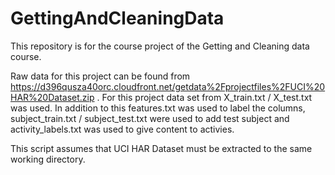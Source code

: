 GettingAndCleaningData
======================

This repository is for the course project of the Getting and Cleaning data course. 

Raw data for this project can be found from https://d396qusza40orc.cloudfront.net/getdata%2Fprojectfiles%2FUCI%20HAR%20Dataset.zip . For this project data set from X_train.txt / X_test.txt was used. In addition to this features.txt was used to label the columns, subject_train.txt / subject_test.txt were used to add test subject and activity_labels.txt was used to give content to activies.

This script assumes that UCI HAR Dataset must be extracted to the same working directory. 